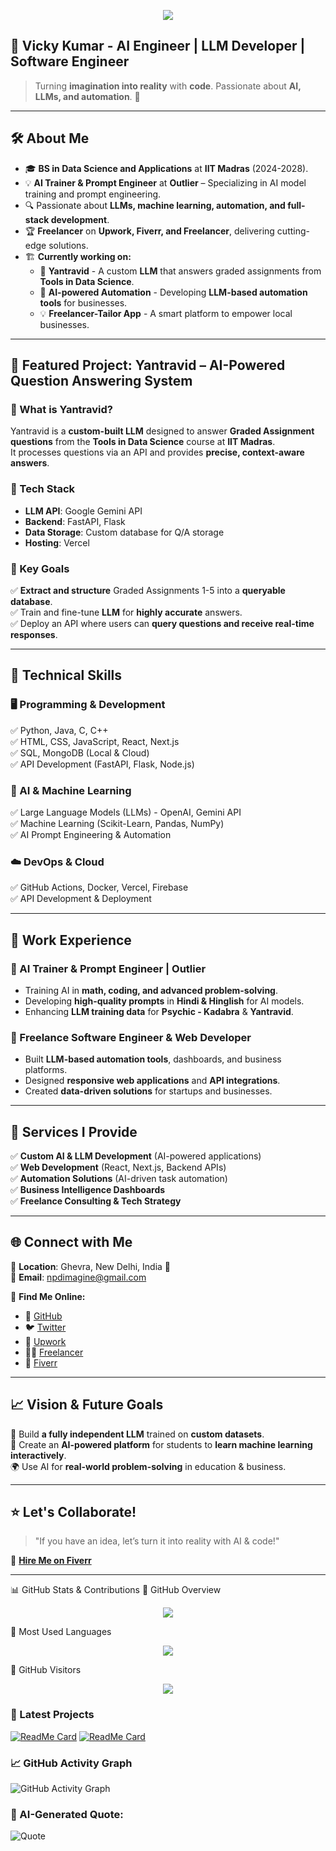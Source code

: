 <p align="center"> <img src="https://readme-typing-svg.herokuapp.com?font=Fira+Code&duration=4000&pause=1000&color=F75C7E&center=true&vCenter=true&multiline=true&width=800&height=100&lines=Hi+there+%F0%9F%91%8B+I'm+Vicky+Kumar;AI+Trainer+%7C+Software+Engineer+%7C+ML+Enthusiast;Founder+of+Yantravid+%7C+Loves+Tech+and+Innovation" /> 
</p>





## 🌟 Vicky Kumar - AI Engineer | LLM Developer | Software Engineer  
> Turning **imagination into reality** with **code**. Passionate about **AI, LLMs, and automation**. 🚀  

---

## 🛠️ About Me  
- 🎓 **BS in Data Science and Applications** at **IIT Madras** (2024-2028).  
- 💡 **AI Trainer & Prompt Engineer** at **Outlier** – Specializing in AI model training and prompt engineering.  
- 🔍 Passionate about **LLMs, machine learning, automation, and full-stack development**.  
- 🏆 **Freelancer** on **Upwork, Fiverr, and Freelancer**, delivering cutting-edge solutions.  
- 🏗️ **Currently working on:**  
  - 🧠 **Yantravid** - A custom **LLM** that answers graded assignments from **Tools in Data Science**.  
  - 🤖 **AI-powered Automation** - Developing **LLM-based automation tools** for businesses.  
  - 💡 **Freelancer-Tailor App** - A smart platform to empower local businesses.  

---

## 🚀 Featured Project: Yantravid – AI-Powered Question Answering System  
### 🔹 What is Yantravid?  
Yantravid is a **custom-built LLM** designed to answer **Graded Assignment questions** from the **Tools in Data Science** course at **IIT Madras**.  
It processes questions via an API and provides **precise, context-aware answers**.

### 🔹 Tech Stack  
- **LLM API**: Google Gemini API  
- **Backend**: FastAPI, Flask  
- **Data Storage**: Custom database for Q/A storage  
- **Hosting**: Vercel  

### 🔹 Key Goals  
✅ **Extract and structure** Graded Assignments 1-5 into a **queryable database**.  
✅ Train and fine-tune **LLM** for **highly accurate** answers.  
✅ Deploy an API where users can **query questions and receive real-time responses**.  

---

## 🔧 Technical Skills  
### 🖥️ Programming & Development  
✅ Python, Java, C, C++  
✅ HTML, CSS, JavaScript, React, Next.js  
✅ SQL, MongoDB (Local & Cloud)  
✅ API Development (FastAPI, Flask, Node.js)  

### 🤖 AI & Machine Learning  
✅ Large Language Models (LLMs) - OpenAI, Gemini API  
✅ Machine Learning (Scikit-Learn, Pandas, NumPy)  
✅ AI Prompt Engineering & Automation  

### ☁️ DevOps & Cloud  
✅ GitHub Actions, Docker, Vercel, Firebase  
✅ API Development & Deployment  

---

## 💼 Work Experience  
### 🔹 AI Trainer & Prompt Engineer | Outlier  
- Training AI in **math, coding, and advanced problem-solving**.  
- Developing **high-quality prompts** in **Hindi & Hinglish** for AI models.  
- Enhancing **LLM training data** for **Psychic - Kadabra** & **Yantravid**.  

### 🔹 Freelance Software Engineer & Web Developer  
- Built **LLM-based automation tools**, dashboards, and business platforms.  
- Designed **responsive web applications** and **API integrations**.  
- Created **data-driven solutions** for startups and businesses.  

---

## 🎯 Services I Provide  
✅ **Custom AI & LLM Development** (AI-powered applications)  
✅ **Web Development** (React, Next.js, Backend APIs)  
✅ **Automation Solutions** (AI-driven task automation)  
✅ **Business Intelligence Dashboards**  
✅ **Freelance Consulting & Tech Strategy**  

---

## 🌐 Connect with Me  
📍 **Location**: Ghevra, New Delhi, India 🗼  
📧 **Email**: [npdimagine@gmail.com](mailto:npdimagine@gmail.com)  

🔗 **Find Me Online:**  
- 🐍 [GitHub](https://github.com/algsoch)  
- 🐦 [Twitter](https://twitter.com/algsoch)  
- 💼 [Upwork](https://www.upwork.com/algsoch)  
- 👨‍💻 [Freelancer](https://www.freelancer.com/algsoch)  
- 🌟 [Fiverr](https://www.fiverr.com/algsoch)  

---

## 📈 Vision & Future Goals  
🚀 Build **a fully independent LLM** trained on **custom datasets**.  
🧠 Create an **AI-powered platform** for students to **learn machine learning interactively**.  
🌍 Use AI for **real-world problem-solving** in education & business.  

---

## ⭐ Let's Collaborate!  
> "If you have an idea, let’s turn it into reality with AI & code!"  

🎯 **[Hire Me on Fiverr](https://www.fiverr.com/algsoch)**  

---
📊 GitHub Stats & Contributions
🔹 GitHub Overview
<p align="center"> <img src="https://github-readme-stats.vercel.app/api?username=algsoch&show_icons=true&theme=tokyonight&hide_border=true&count_private=true" /> </p>
🔹 Most Used Languages
<p align="center"> <img src="https://github-readme-stats.vercel.app/api/top-langs/?username=algsoch&layout=compact&theme=tokyonight&hide_border=true&langs_count=6" /> </p>
🔹 GitHub Visitors
<p align="center"> 
  <img src="https://profile-counter.glitch.me/algsoch/count.svg" />
</p>

### 🚀 Latest Projects
[![ReadMe Card](https://github-readme-stats.vercel.app/api/pin/?username=algsoch&repo=Yantravid&theme=tokyonight)](https://github.com/algsoch/Yantravid)
[![ReadMe Card](https://github-readme-stats.vercel.app/api/pin/?username=algsoch&repo=AI-Trainer&theme=tokyonight)](https://github.com/algsoch/AI-Trainer)
### 📈 GitHub Activity Graph
![GitHub Activity Graph](https://github-readme-activity-graph.vercel.app/graph?username=algsoch&theme=tokyo-night)

### 💬 AI-Generated Quote:
![Quote](https://quotes-github-readme.vercel.app/api?type=horizontal&theme=radical)




